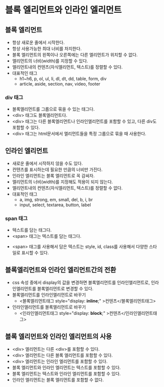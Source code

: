 # 블록 엘리먼트와 인라인 엘리먼트

## 블록 엘리먼트
- 항상 새로운 줄에서 시작한다.
- 항상 사용가능한 최대 너비를 차지한다.
- 블록 엘리먼트의 왼쪽이나 오른쪽에는 다른 엘리먼트가 위치할 수 없다.
- 엘리먼트의 너비(width)를 지정할 수 있다.
- 엘리먼트내의 컨텐츠(자식엘리먼트, 텍스트)를 정렬할 수 있다.
- 대표적인 태그
  + h1~h6, p, ol, ul, li, dl, dt, dd, table, form, div
  + article, aside, section, nav, video, footer	
  
### div 태그
- 블록엘리먼트를 그룹으로 묶을 수 있는 태그다.
- &lt;div&gt; 태그도 블록엘리먼트다.
- &lt;div&gt; 태그는 다른 블록엘리먼트나 인라인엘리먼트를 포함할 수 있고, 다른 div도 포함할 수 있다.
- &lt;div&gt; 태그는 html문서에서 엘리먼트들을 특정 그룹으로 묶을 때 사용한다.

## 인라인 엘리먼트
- 새로운 줄에서 시작하지 않을 수도 있다.
- 컨텐츠를 표시하는데 필요한 만큼의 너비만 가진다.
- 인라인 엘리먼트는 블록 엘리먼트로 꼭 감싸자.
- 엘리먼트의 너비(width)를 지정해도 적용이 되지 않는다.
- 엘리먼트내의 컨텐츠(자식엘리먼트, 텍스트)를 정렬할 수 없다.
- 대표적인 태그
  + a, img, strong, em, small, del, b, i, br
  + input, select, textarea, button, label

### span 태그
- 텍스트를 담는 태그다.
- &lt;span&gt; 태그는 텍스트를 담는 태그다.
* &lt;span&gt; 태그를 사용해서 담은 텍스트는 style, id, class를 사용해서 다양한 스타일로 표시할 수 있다.

## 블록엘리먼트와 인라인 엘리먼트간의 전환
- css 속성 중에서 display의 값을 변경하면 블록엘리먼트를 인라인엘리먼트로, 인라인엘리먼트를 블록엘리먼트로 변경할 수 있다.
- 블록엘리먼트를 인라인엘리먼트로 바꾸기
  + &lt;블록엘리먼트태그 style="display: **inline**;" &gt;컨텐츠&lt;/블록엘리먼트태그&gt;
- 인라인엘리먼트를 블록엘리먼트로 바꾸기
  + &lt;인라인엘리먼트태그 style="display: **block**;" &gt;컨텐츠&lt;/인라인엘리먼트태그&gt;


## 블록 엘리먼트와 인라인 엘리먼트의 사용
- &lt;div&gt; 엘리먼트는 다른 &lt;div&gt;를 포함할 수 있다.
- &lt;div&gt; 엘리먼트는 다른 블록 엘리먼트를 포함할 수 있다.
- &lt;div&gt; 엘리먼트는 인라인 엘리먼트를 포함할 수 있다.
- 블록 엘리먼트와 인라인 엘리먼트는 텍스트를 포함할 수 있다.
- 블록 엘리먼트는 텍스트와 인라인 엘리먼트를 포함할 수 있다.
- 인라인 엘리먼트는 블록 엘리먼트를 포함할 수 없다.
		
